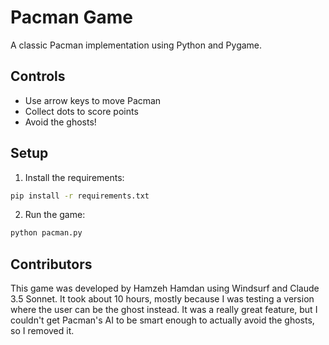 # Pacman Game

A classic Pacman implementation using Python and Pygame.

## Controls
- Use arrow keys to move Pacman
- Collect dots to score points
- Avoid the ghosts!

## Setup
1. Install the requirements:
```bash
pip install -r requirements.txt
```

2. Run the game:
```bash
python pacman.py
```

## Contributors
This game was developed by Hamzeh Hamdan using Windsurf and Claude 3.5 Sonnet. It took about 10 hours, mostly because I was testing a version where the user can be the ghost instead. It was a really great feature, but I couldn't get Pacman's AI to be smart enough to actually avoid the ghosts, so I removed it.
